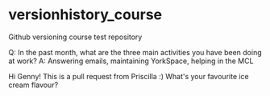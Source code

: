 # versionhistory_course
Github versioning course test repository

Q: In the past month, what are the three main activities you have been doing at work?
A: Answering emails, maintaining YorkSpace, helping in the MCL

Hi Genny! This is a pull request from Priscilla :)
What's your favourite ice cream flavour?
